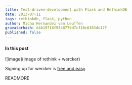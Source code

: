 ```yaml
---
title: Test-driven-development with Flask and RethinkDB
date: 2013-07-11
tags: rethinkdb, flask, python
author: Micha Hernandez van Leuffen
gravatarhash: d4b19718f9748779d7cf18c6303dc17f
published: false
---
```


<h4 class="subheader">
In this post
</h4>

![image](image of rethink + wercker)

Signing up for wercker is [free and
easy](https://app.wercker.com/users/new/).

READMORE
